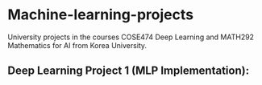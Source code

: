 # Machine-learning-projects
University projects in the courses COSE474 Deep Learning and MATH292 Mathematics for AI from Korea University.

## Deep Learning Project 1 (MLP Implementation):
<style>{margin: 2;}This project contains a two layered neural network from scratch. It can calculate a forecast for the input data (in this case CIFAR-10 dataset) and is able to be trained via backpropagation. The specific exercises and the model infrastructure can be looked up in the pdf-files. I found the original project at the Stanford website <a href="https://www.w3schools.com](http://cs231n.stanford.edu/">CS231n: Convolutional Neural Networks for Visual Recognition</a>.</style>
